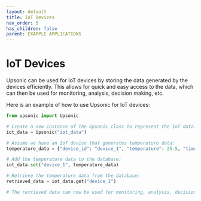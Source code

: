 ```yaml
---
layout: default
title: IoT Devices
nav_order: 5
has_children: false
parent: EXAMPLE APPLICATIONS
---
```


# IoT Devices

Upsonic can be used for IoT devices by storing the data generated by the devices efficiently. This allows for quick and easy access to the data, which can then be used for monitoring, analysis, decision making, etc.

Here is an example of how to use Upsonic for IoT devices:

```python
from upsonic import Upsonic

# Create a new instance of the Upsonic class to represent the IoT data:
iot_data = Upsonic("iot_data")

# Assume we have an IoT device that generates temperature data:
temperature_data = {"device_id": "device_1", "temperature": 25.5, "timestamp": "2022-01-01T00:00:00Z"}

# Add the temperature data to the database:
iot_data.set("device_1", temperature_data)

# Retrieve the temperature data from the database:
retrieved_data = iot_data.get("device_1")

# The retrieved data can now be used for monitoring, analysis, decision making, etc.
```